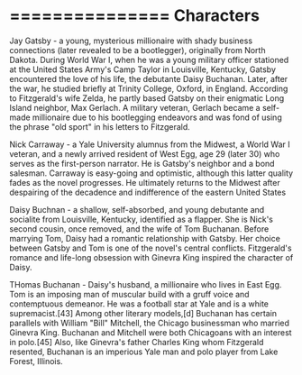 ===============
Characters
===============

Jay Gatsby - a young, mysterious millionaire with shady business connections (later revealed to be a bootlegger), originally from North Dakota. During World War I, when he was a young military officer stationed at the United States Army's Camp Taylor in Louisville, Kentucky, Gatsby encountered the love of his life, the debutante Daisy Buchanan. Later, after the war, he studied briefly at Trinity College, Oxford, in England. According to Fitzgerald's wife Zelda, he partly based Gatsby on their enigmatic Long Island neighbor, Max Gerlach. A military veteran, Gerlach became a self-made millionaire due to his bootlegging endeavors and was fond of using the phrase "old sport" in his letters to Fitzgerald.

Nick Carraway - a Yale University alumnus from the Midwest, a World War I veteran, and a newly arrived resident of West Egg, age 29 (later 30) who serves as the first-person narrator. He is Gatsby's neighbor and a bond salesman. Carraway is easy-going and optimistic, although this latter quality fades as the novel progresses. He ultimately returns to the Midwest after despairing of the decadence and indifference of the eastern United States

Daisy Buchnan - a shallow, self-absorbed, and young debutante and socialite from Louisville, Kentucky, identified as a flapper. She is Nick's second cousin, once removed, and the wife of Tom Buchanan. Before marrying Tom, Daisy had a romantic relationship with Gatsby. Her choice between Gatsby and Tom is one of the novel's central conflicts. Fitzgerald's romance and life-long obsession with Ginevra King inspired the character of Daisy.

THomas Buchanan - Daisy's husband, a millionaire who lives in East Egg. Tom is an imposing man of muscular build with a gruff voice and contemptuous demeanor. He was a football star at Yale and is a white supremacist.[43] Among other literary models,[d] Buchanan has certain parallels with William "Bill" Mitchell, the Chicago businessman who married Ginevra King. Buchanan and Mitchell were both Chicagoans with an interest in polo.[45] Also, like Ginevra's father Charles King whom Fitzgerald resented, Buchanan is an imperious Yale man and polo player from Lake Forest, Illinois.
